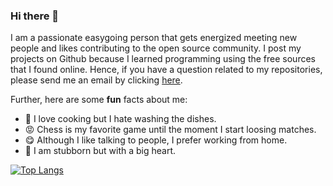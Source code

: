### Hi there 👋

I am a passionate easygoing person that gets energized meeting new people and likes contributing to the open source community. I post my projects on Github because I learned programming using the free sources that I found online. Hence, if you have a question related to my repositories, please send me an email by clicking [here](mailto:eness.188@live.de). 

Further, here are some **fun** facts about me:

- :cookie: I love cooking but I hate washing the dishes.
- :rage: Chess is my favorite game until the moment I start loosing matches.
- :yum:	Although I like talking to people, I prefer working from home.
- :blue_heart: I am stubborn but with a big heart.


[![Top Langs](https://github-readme-stats.vercel.app/api/top-langs/?username=KryeKuzhinieri&layout=compact)](https://github.com/anuraghazra/github-readme-stats)








